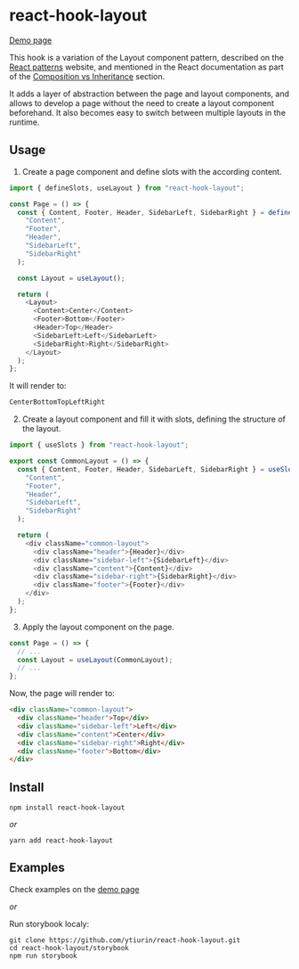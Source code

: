 # react-hook-layout

[Demo page][demo]

This hook is a variation of the Layout component pattern, described on the [React patterns](https://reactpatterns.com/#layout-component "React patterns from beginners to advanced developers. Simple examples, short descriptions, and quality advice.") website, and mentioned in the React documentation as part of the [Composition vs Inheritance](https://reactjs.org/docs/composition-vs-inheritance.html "Composition vs Inheritance") section.

It adds a layer of abstraction between the page and layout components, and allows to develop a page without the need to create a layout component beforehand. It also becomes easy to switch between multiple layouts in the runtime.

## Usage

1. Create a page component and define slots with the according content.

```javascript
import { defineSlots, useLayout } from "react-hook-layout";

const Page = () => {
  const { Content, Footer, Header, SidebarLeft, SidebarRight } = defineSlots(
    "Content",
    "Footer",
    "Header",
    "SidebarLeft",
    "SidebarRight"
  );

  const Layout = useLayout();

  return (
    <Layout>
      <Content>Center</Content>
      <Footer>Bottom</Footer>
      <Header>Top</Header>
      <SidebarLeft>Left</SidebarLeft>
      <SidebarRight>Right</SidebarRight>
    </Layout>
  );
};
```

It will render to:

```html
CenterBottomTopLeftRight
```

2. Create a layout component and fill it with slots, defining the structure of the layout.

```javascript
import { useSlots } from "react-hook-layout";

export const CommonLayout = () => {
  const { Content, Footer, Header, SidebarLeft, SidebarRight } = useSlots(
    "Content",
    "Footer",
    "Header",
    "SidebarLeft",
    "SidebarRight"
  );

  return (
    <div className="common-layout">
      <div className="header">{Header}</div>
      <div className="sidebar-left">{SidebarLeft}</div>
      <div className="content">{Content}</div>
      <div className="sidebar-right">{SidebarRight}</div>
      <div className="footer">{Footer}</div>
    </div>
  );
};
```

3. Apply the layout component on the page.

```javascript
const Page = () => {
  // ...
  const Layout = useLayout(CommonLayout);
  // ...
};
```

Now, the page will render to:

```html
<div className="common-layout">
  <div className="header">Top</div>
  <div className="sidebar-left">Left</div>
  <div className="content">Center</div>
  <div className="sidebar-right">Right</div>
  <div className="footer">Bottom</div>
</div>
```

## Install

```
npm install react-hook-layout
```

_or_

```
yarn add react-hook-layout
```

## Examples

Check examples on the [demo page][demo]

_or_

Run storybook localy:

```
git clone https://github.com/ytiurin/react-hook-layout.git
cd react-hook-layout/storybook
npm run storybook
```

[demo]: https://ytiurin.github.io/react-hook-layout/
